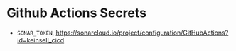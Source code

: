 # Github Actions Secrets

- `SONAR_TOKEN`, https://sonarcloud.io/project/configuration/GitHubActions?id=keinsell_cicd
